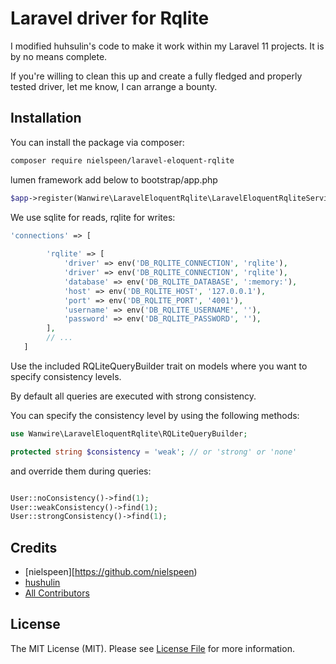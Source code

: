 # Laravel driver for Rqlite

I modified huhsulin's code to make it work within my Laravel 11 projects. It is by no means complete. 

If you're willing to clean this up and create a fully fledged and properly tested driver, let me know, I can arrange a bounty.

## Installation

You can install the package via composer:

```bash
composer require nielspeen/laravel-eloquent-rqlite
```

lumen framework add below to bootstrap/app.php
```php
$app->register(Wanwire\LaravelEloquentRqlite\LaravelEloquentRqliteServiceProvider::class);
```

We use sqlite for reads, rqlite for writes:
```php 
'connections' => [
        
        'rqlite' => [
            'driver' => env('DB_RQLITE_CONNECTION', 'rqlite'),
            'driver' => env('DB_RQLITE_CONNECTION', 'rqlite'),
            'database' => env('DB_RQLITE_DATABASE', ':memory:'),
            'host' => env('DB_RQLITE_HOST', '127.0.0.1'),
            'port' => env('DB_RQLITE_PORT', '4001'),
            'username' => env('DB_RQLITE_USERNAME', ''),
            'password' => env('DB_RQLITE_PASSWORD', ''),
        ],
        // ...
   ]
```

Use the included RQLiteQueryBuilder trait on models where you want to specify consistency levels.

By default all queries are executed with strong consistency.

You can specify the consistency level by using the following methods:

```php
use Wanwire\LaravelEloquentRqlite\RQLiteQueryBuilder;

protected string $consistency = 'weak'; // or 'strong' or 'none'
```

and override them during queries:

```php

User::noConsistency()->find(1);
User::weakConsistency()->find(1);
User::strongConsistency()->find(1);
```

## Credits

- [nielspeen][https://github.com/nielspeen)
- [hushulin](https://github.com/hushulin)
- [All Contributors](../../contributors)

## License

The MIT License (MIT). Please see [License File](LICENSE.md) for more information.
